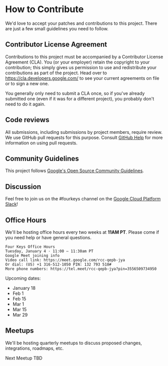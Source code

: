 # How to Contribute

We'd love to accept your patches and contributions to this project. There are
just a few small guidelines you need to follow.

## Contributor License Agreement

Contributions to this project must be accompanied by a Contributor License
Agreement (CLA). You (or your employer) retain the copyright to your
contribution; this simply gives us permission to use and redistribute your
contributions as part of the project. Head over to
<https://cla.developers.google.com/> to see your current agreements on file or
to sign a new one.

You generally only need to submit a CLA once, so if you've already submitted one
(even if it was for a different project), you probably don't need to do it
again.

## Code reviews

All submissions, including submissions by project members, require review. We
use GitHub pull requests for this purpose. Consult
[GitHub Help](https://help.github.com/articles/about-pull-requests/) for more
information on using pull requests.

## Community Guidelines

This project follows
[Google's Open Source Community Guidelines](https://opensource.google/conduct/).

## Discussion

Feel free to join us on the #fourkeys channel on the [Google Cloud Platform Slack](goog.le/gcp-slack)! 

## Office Hours

We'll be hosting office hours every two weeks at **11AM PT**. Please come if you need help or have general questions. 

```
Four Keys Office Hours
Tuesday, January 4 · 11:00 – 11:30am PT
Google Meet joining info
Video call link: https://meet.google.com/rcc-qepb-jya
Or dial: ‪(US) +1 316-512-1050‬ PIN: ‪132 793 518‬#
More phone numbers: https://tel.meet/rcc-qepb-jya?pin=3556509734950
```

Upcoming dates:
- January 18
- Feb 1
- Feb 15
- Mar 1
- Mar 15
- Mar 29

## Meetups

We'll be hosting quarterly meetups to discuss proposed changes, integrations, roadmaps, etc.  

Next Meetup TBD

